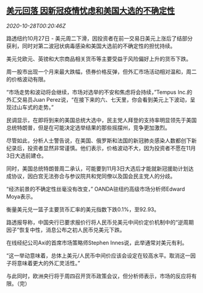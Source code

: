 <!--1603846520000-->
[美元回落 因新冠疫情忧虑和美国大选的不确定性](https://cn.reuters.com/article/forex-close-1027-tues-idCNKBS27D00T)
------

<div><i>2020-10-28T00:20:46Z</i></div><p>路透纽约10月27日 - 美元周二下滑，因投资者在前一交易日美元上涨后了结部分获利，同时对第二波冠状病毒感染和美国大选前的不确定性的担忧持续。</p><p>美元兑欧元、英镑和大宗商品相关货币等主要受益于风险偏好上升的货币下跌。</p><p>周一股市出现一个月来最大跌幅，债券价格反弹，但外汇市场活动相对温和，周二的价格波动有限。</p><p>“市场走势和波动将会继续，市场对选举的不安和焦虑将会持续，”Tempus Inc.的外汇交易员Juan Perez说，“在接下来的六、七天里，你会看到美元上下波动，呈现过山车式的走势。”</p><p>民调显示，在即将到来的美国总统大选中，民主党人拜登的支持率明显领先于美国总统特朗普，但是在可能决定选举结果的那些摇摆州，竞争更加激烈。</p><p>尽管如此，分析人士警告说，在美国、俄罗斯和法国的新冠肺炎感染人数都创下新纪录后，投资者显然非常谨慎。他们表示，价格波动不大，因为投资者不愿在11月3日大选前建仓。</p><p>同时，美国总统特朗普周二承认，可能要到11月3日大选后才能就新冠援助计划达成协议，因白宫无法弥合与参议院共和党同僚以及国会民主党人的分歧。</p><p>“经济前景的不确定性丝毫没有改变，” OANDA驻纽约高级市场分析师Edward Moya表示。</p><p>衡量美元兑一篮子主要货币汇率的美元指数下跌0.1%，至92.93。</p><p>路透报导称，中国央行已要求报价行将人民币兑美元中间价定价机制中的“逆周期因子”恢复中性，消息公布之初人民币兑美元下跌。</p><p>在线经纪公司Axi的首席市场策略师Stephen Innes说，此举通常对美元有利。</p><p>“这一举动意味着，总体上美元/人民币中间价应该会设定在较高水平。取消这一因子将意味着更大的外汇灵活性。”</p><p>与此同时，欧洲央行将于周四召开货币政策会议，但分析师表示，市场的反应将有限。（完）</p>
